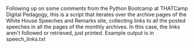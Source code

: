 Following up on some comments from the Python Bootcamp at THATCamp Digital Pedagogy, this is a script that iterates over the archive pages of the White House Speeches and Remarks site, collecting links to all the posted speeches in all the pages of the monthly archives.  In this case, the links aren't followed or retrieved, just printed. Example output is in speech_links.txt

